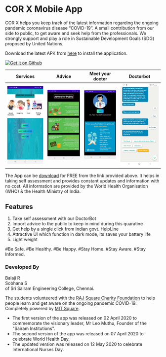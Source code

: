 # COR X Mobile App
COR X helps you keep track of the latest information regarding the ongoing pandemic coronavirus disease “COVID-19”. A small contribution from our side to public, to get aware and seek help from the professionals. We strongly support and play a role in Sustainable Development Goals (SDG) proposed by United Nations. 

Download the latest APK from [here](https://github.com/Balaji-star/CORX_app/releases/download/v2.0/COR_X.apk) to install the application.

<td align="center"><a href="https://github.com/Balaji-star/CORX_app/releases/download/v2.0/COR_X.apk"><img src="https://user-images.githubusercontent.com/663460/26973090-f8fdc986-4d14-11e7-995a-e7c5e79ed925.png" alt="Get it on Github" height="68"></a></td>


Services | Advice  | Meet your doctor | Doctorbot
:-------------------------:|:-------------------------:|:-------------------------:|:-------------------------:
![image](https://github.com/Balaji-star/CORX_app/blob/master/home.jpg)  |  ![image](https://github.com/Balaji-star/CORX_app/blob/master/advice.jpg) |  ![image](https://github.com/Balaji-star/CORX_app/blob/master/Doctor.jpg) |  ![image](https://github.com/Balaji-star/CORX_app/blob/master/chatbot.jpg)


The App can be [download](https://github.com/Balaji-star/CORX_app/releases/download/v2.0/COR_X.apk) for FREE from the link provided above. It helps in taking self assessment and provides constant updates and information with no cost. All information are provided by the World Health Organisation (WHO) & the Health Ministry of India. 
## Features
1. Take self assessment with our DoctorBot
2. Import advice to the public to keep in mind during this quaratine
3. Get help by a single click from Indian govt. HelpLine
4. Attractive UI which function in dark mode, its saves your battery life
5. Light weight

#Be Safe. #Be Healthy. #Be Happy. 
#Stay Home. #Stay Aware. #Stay Informed.

### Developed By
Balaji R\
Sobhana S\
of Sri Sairam Engineering College, Chennai.

The students volunteered with the [RAJ Square Charity Foundation](https://www.rajsquare.com) to help people learn and get aware on the ongoing pandemic COVID-19. Completely powered by [MIT Square](https://www.mitsquare.com).

- The first version of the app was released on 02 April 2020 to commemorate the visionary leader, Mr Leo Muthu, Founder of the "Sairam Institutions".
- The second version of the app was released on 07 April 2020 to celebrate World Health Day.
- The updated version was released on 12 May 2020 to celebrate International Nurses Day. 


